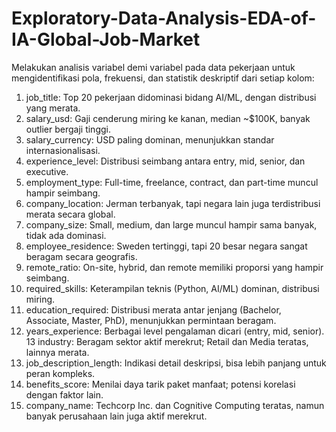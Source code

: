 # Exploratory-Data-Analysis-EDA-of-IA-Global-Job-Market
Melakukan analisis variabel demi variabel pada data pekerjaan untuk mengidentifikasi pola, frekuensi, dan statistik deskriptif dari setiap kolom:

1. job_title: Top 20 pekerjaan didominasi bidang AI/ML, dengan distribusi yang merata.
2. salary_usd: Gaji cenderung miring ke kanan, median ~$100K, banyak outlier bergaji tinggi.
3. salary_currency: USD paling dominan, menunjukkan standar internasionalisasi.
4. experience_level: Distribusi seimbang antara entry, mid, senior, dan executive.
5. employment_type: Full-time, freelance, contract, dan part-time muncul hampir seimbang.
6. company_location: Jerman terbanyak, tapi negara lain juga terdistribusi merata secara global.
7. company_size: Small, medium, dan large muncul hampir sama banyak, tidak ada dominasi.
8. employee_residence: Sweden tertinggi, tapi 20 besar negara sangat beragam secara geografis.
9. remote_ratio: On-site, hybrid, dan remote memiliki proporsi yang hampir seimbang.
10. required_skills: Keterampilan teknis (Python, AI/ML) dominan, distribusi miring.
11. education_required: Distribusi merata antar jenjang (Bachelor, Associate, Master, PhD), menunjukkan permintaan beragam.
12. years_experience: Berbagai level pengalaman dicari (entry, mid, senior).
13 industry: Beragam sektor aktif merekrut; Retail dan Media teratas, lainnya merata.
14. job_description_length: Indikasi detail deskripsi, bisa lebih panjang untuk peran kompleks.
15. benefits_score: Menilai daya tarik paket manfaat; potensi korelasi dengan faktor lain.
16. company_name: Techcorp Inc. dan Cognitive Computing teratas, namun banyak perusahaan lain juga aktif merekrut.
